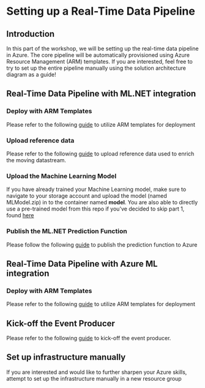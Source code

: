 # Setting up a Real-Time Data Pipeline

## Introduction
In this part of the workshop, we will be setting up the real-time data pipeline in Azure. The core pipeline will be automatically provisioned using Azure Resource Management (ARM) templates. If you are interested, feel free to try to set up the entire pipeline manually using the solution architecture diagram as a guide!

## Real-Time Data Pipeline with ML.NET integration

### Deploy with ARM Templates
Please refer to the following [guide](https://github.com/aslotte/mldotnet-real-time-data-streaming-workshop/blob/master/instructions/part2-stream-mldotnet-automated.md) to utilize ARM templates for deployment

### Upload reference data
Please refer to the following [guide](https://github.com/aslotte/mldotnet-real-time-data-streaming-workshop/blob/master/instructions/part2-referencedata.md)
to upload reference data used to enrich the moving datastream.

### Upload the Machine Learning Model
If you have already trained your Machine Learning model, make sure to navigate to your storage account and upload the model (named MLModel.zip) in to the container named **model**.
You are also able to directly use a pre-trained model from this repo if you've decided to skip part 1, found [here](https://github.com/aslotte/mldotnet-real-time-data-streaming-workshop/tree/master/src/machine-learning/model)

### Publish the ML.NET Prediction Function
Please follow the following [guide](https://github.com/aslotte/mldotnet-real-time-data-streaming-workshop/blob/master/instructions/part2-azure-function.md) to publish the prediction function to Azure

## Real-Time Data Pipeline with Azure ML integration

### Deploy with ARM Templates
Please refer to the following [guide](https://github.com/aslotte/mldotnet-real-time-data-streaming-workshop/blob/master/instructions/part2-stream-azureml.md) to utilize ARM templates for deployment

## Kick-off the Event Producer
Please refer to the following [guide](https://github.com/aslotte/mldotnet-real-time-data-streaming-workshop/blob/master/instructions/part2-kickoff-event-producer.md) to kick-off the event producer.


## Set up infrastructure manually
If you are interested and would like to further sharpen your Azure skills, attempt to set up the infrastructure manually in a new resource group
